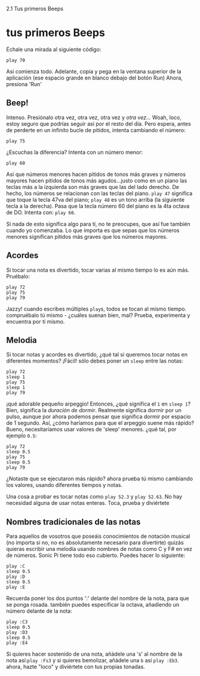 2.1 Tus primeros Beeps

# tus primeros Beeps

Échale una mirada al siguiente código:

```
play 70
```

Así comienza todo. Adelante, copia y pega en la ventana superior 
de la aplicación (ese espacio grande en blanco debajo del botón Run)
Ahora, presiona 'Run' 


## Beep!

Intenso. Presiónalo otra vez, otra vez, otra vez y *otra vez...*
Woah, loco, estoy seguro que podrías seguir así por el resto del día.
Pero espera, antes de perderte en un infinito bucle de pitidos, intenta
cambiando el número:


```
play 75
```

¿Escuchas la diferencia? Intenta con un número menor:


```
play 60
```

Así que números menores hacen pitidos de tonos más graves y números
mayores hacen pitidos de tonos más agudos...justo como en un piano las
teclas más a la izquierda son más graves que las del lado derecho.
De hecho, los números se relacionan con las teclas del piano. `play 47`
significa que toque la tecla 47va del piano; `play 48` es un tono arriba 
(la siguiente tecla a la derecha). Pasa que la tecla número 60 del piano
es la 4ta octava de DO. Intenta con: `play 60`.

Si nada de esto significa algo para tí, no te preocupes, que así fue
también cuando yo comenzaba. Lo que importa es que sepas que los
números menores significan pitidos más graves que los números 
mayores.


## Acordes

Si tocar una nota es divertido, tocar varias al mismo tiempo lo es aún
más. Pruébalo:


```
play 72
play 75
play 79
```

Jazzy! cuando escribes múltiples `play`s, todos se tocan al mismo tiempo.
compruébalo tú mismo - ¿cuáles suenan bien, mal? Prueba, experimenta
y encuentra por tí mismo.


## Melodia

Si tocar notas y acordes es divertido, ¿qué tal si queremos tocar notas
en diferentes momentos? ¡Fácil! sólo debes poner un `sleep` entre 
las notas:


```
play 72
sleep 1
play 75
sleep 1
play 79
```

¡qué adorable pequeño arpeggio! Entonces, ¿qué significa el `1` en `sleep 1`?
Bien, significa la *duración de dormir*. Realmente significa dormir
por un pulso, aunque por ahora podemos pensar que significa dormir por
espacio de 1 segundo. Así, ¿cómo haríamos para que el arpeggio suene
más rápido? Bueno, necesitaríamos usar valores de 'sleep' menores.
¿qué tal, por ejemplo `0.5`:


```
play 72
sleep 0.5
play 75
sleep 0.5
play 79
```

¿Notaste que se ejecutaron más rápido? ahora prueba tú mismo
cambiando los valores, usando diferentes tiempos y notas.

Una cosa a probar es tocar notas como `play 52.3` y `play 52.63`. 
No hay necesidad alguna de usar notas enteras. Toca, prueba y 
diviértete


## Nombres tradicionales de las notas

Para aquellos de vosotros que poseáis conocimientos de notación musical
(no importa si no, no es absolutamente necesario para divertirte) quizás
quieras escribir una melodía usando nombres de notas como C y F# en vez
de números. Sonic Pi tiene todo eso cubierto. Puedes hacer lo siguiente:


```
play :C
sleep 0.5
play :D
sleep 0.5
play :E
```

Recuerda poner los dos puntos ':' delante del nombre de la nota, para
que se ponga rosada. también puedes especificar la octava, añadiendo
un número delante de la nota:


```
play :C3
sleep 0.5
play :D3
sleep 0.5
play :E4
```

Si quieres hacer sostenido de una nota, añádele una 's' al nombre de la nota
así:`play :Fs3` y si quieres bemolizar, añádele una `b` así `play :Eb3`.
ahora, hazte "loco" y diviértete con tus propias tonadas.
